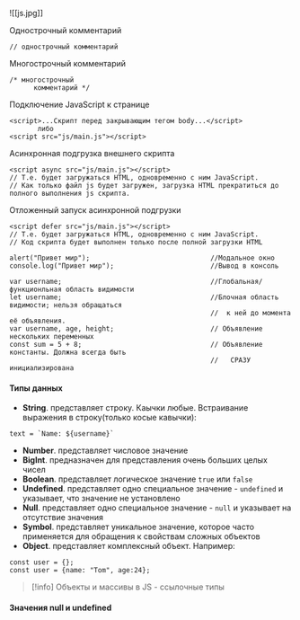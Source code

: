 ![[js.jpg]]

Однострочный комментарий
```
// однострочный комментарий
```

Многострочный комментарий
```
/* многострочный
      комментарий */
```

Подключение JavaScript к странице
```
<script>...Скрипт перед закрывающим тегом body...</script> 
       либо
<script src="js/main.js"></script>
```

Асинхронная подгрузка внешнего скрипта
```
<script async src="js/main.js"></script>
// Т.е. будет загружаться HTML, одновременно с ним JavaScript.
// Как только файл js будет загружен, загрузка HTML прекратиться до полного выполнения js скрипта.
```


Отложенный запуск асинхронной подгрузки
```
<script defer src="js/main.js"></script>
// Т.е. будет загружаться HTML, одновременно с ним JavaScript.
// Код скрипта будет выполнен только после полной загрузки HTML
```

```
alert("Привет мир");                              //Модальное окно
console.log("Привет мир");                        //Вывод в консоль          

var username;                                     //Глобальная/функционльная область видимости
let username;                                     //Блочная область видимости; нельзя обращаться
                                                  //  к ней до момента её объявления.
var username, age, height;                        // Объявление нескольких переменных
const sum = 5 + 8;                                // Объявление константы. Должна всегда быть
                                                  //   СРАЗУ инициализирована
```

#### Типы данных
- **String**. представляет строку. Каычки любые. Встраивание выражения в строку(только косые кавычки): 
```
text = `Name: ${username}`
```
- **Number**. представляет числовое значение
- **BigInt**. предназначен для представления очень больших целых чисел
- **Boolean**. представляет логическое значение `true` или `false`
- **Undefined**. представляет одно специальное значение - `undefined` и указывает, что значение не установлено
- **Null**. представляет одно специальное значение - `null` и указывает на отсутствие значения
- **Symbol**. представляет уникальное значение, которое часто применяется для обращения к свойствам сложных объектов
- **Object**. представляет комплексный объект. Например: 	
```
const user = {};
const user = {name: "Tom", age:24};
```

>[!info] Объекты и массивы в JS - ссылочные типы

#### Значения null и undefined
